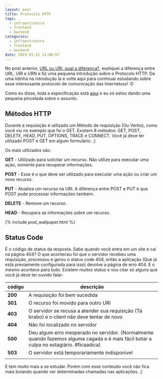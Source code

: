 ```yaml
---
layout: post
title: Protocolo HTTP
tags:
  - infraestrutura
  - frontend
  - backend
categories:
  - infraestrutura
  - frontend
  - backend
date: 2015-01-21 11:00:57
---
```


No post anterior, [URL ou URI, qual a diferença?](https://woliveiras.com.br/posts/url-uri-qual-diferenca/ "URL ou URI, qual a diferença?"), expliquei a diferença entre URL, URI e URN e fiz uma pequena introdução sobre o Protocolo HTTP. Da uma lidinha na introdução lá e volte aqui para continuar estudando sobre esse interessante protocolo de comunicação das Internetsss! :D

Como eu disse, toda a especificação está [aqui](https://tools.ietf.org/html/rfc2616 "RFC2616") e eu só estou dando uma pequena pincelada sobre o assunto.

## Métodos HTTP

Durante a requisição é utilizado um Método de requisição (Ou Verbo), como você viu no exemplo que foi o GET. Existem 8 métodos: GET, POST, DELETE, HEAD, PUT, OPTIONS, TRACE e CONNECT. Você já deve ter utilizado POST e GET em algum formulário. ;)

Os mais utilizados são:

**GET** - Utilizado para solicitar um recurso. Não utilize para executar uma ação, somente para recuperar informações.

**POST** - Esse é o que deve ser utilizado para executar uma ação ou criar um novo recurso.

**PUT** - Atualiza um recurso na URI. A diferença entre POST e PUT é que POST pode processar informações também.

**DELETE** - Remove um recurso.

**HEAD** - Recupera as informações sobre um recurso.

{% include post_wallpaper.html %}

## Status Code

É o código de status da resposta. Sabe quando você entra em um site e cai na página 404? O que aconteceu foi que o servidor recebeu uma requisição, processou e gerou o status code 404, então a aplicação (Que já está previamente configurada para isso) devolve a página de erro 404\. E o mesmo acontece para tudo. Existem muitos status e vou citar só alguns que você já deve ter ouvido falar:

| código | descrição |
| --- | --- |
|**200** |A requisição foi bem sucedida |
|**301** | O recurso foi movido para outro URI|
| **403**|O servidor se recusa a atender sua requisição (Tá brabo) e o client não deve tentar de novo |
| **404**| Não foi localizado no servidor|
| **500**|Deu algum erro inesperado no servidor. (Normalmente quando fazemos alguma cagada e é mais fácil botar a culpa no estagiário. #ficaadica) |
| **503**|O servidor está temporariamente indisponível |
| | |

E tem muito mais a se estudar. Porém com esse conteúdo você não fica mais boiando quando ver determinadas chamadas nas aplicações. ;)
